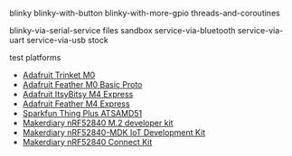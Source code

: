 


blinky
blinky-with-button
blinky-with-more-gpio
threads-and-coroutines

blinky-via-serial-service
files
sandbox
service-via-bluetooth
service-via-uart
service-via-usb
stock



test platforms
 - [Adafruit Trinket M0](https://www.adafruit.com/product/3500)
 - [Adafruit Feather M0 Basic Proto](https://www.adafruit.com/product/2772)
 - [Adafruit ItsyBitsy M4 Express](https://www.adafruit.com/product/3800)
 - [Adafruit Feather M4 Express](https://www.adafruit.com/product/3857)
 - [Sparkfun Thing Plus ATSAMD51](https://www.sparkfun.com/products/14713)
 - [Makerdiary nRF52840 M.2 developer kit](https://makerdiary.com/products/nrf52840-m2-developer-kit)
 - [Makerdiary nRF52840-MDK IoT Development Kit](https://www.tindie.com/products/makerdiary/nrf52840-mdk-iot-development-kit/)
 - [Makerdiary nRF52840 Connect Kit](https://makerdiary.com/products/nrf52840-connectkit)

